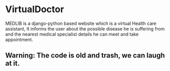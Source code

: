 # VirtualDoctor
MEDLIB is a django-python based website which is a virtual Health care assistant, It informs the user about the possible disease he is suffering from and the nearest medical specialist details he can meet and take appointment.

## Warning: The code is old and trash, we can laugh at it.

